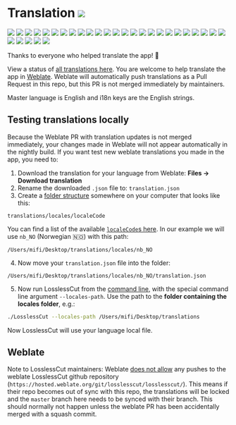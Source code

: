 # Translation ![](https://hosted.weblate.org/widgets/losslesscut/-/losslesscut/svg-badge.svg)

![](https://hosted.weblate.org/widgets/losslesscut/zh_Hans/losslesscut/svg-badge.svg)
![](https://hosted.weblate.org/widgets/losslesscut/cs/losslesscut/svg-badge.svg)
![](https://hosted.weblate.org/widgets/losslesscut/sl/losslesscut/svg-badge.svg)
![](https://hosted.weblate.org/widgets/losslesscut/it/losslesscut/svg-badge.svg)
![](https://hosted.weblate.org/widgets/losslesscut/ko/losslesscut/svg-badge.svg)
![](https://hosted.weblate.org/widgets/losslesscut/de/losslesscut/svg-badge.svg)
![](https://hosted.weblate.org/widgets/losslesscut/nl/losslesscut/svg-badge.svg)
![](https://hosted.weblate.org/widgets/losslesscut/fi/losslesscut/svg-badge.svg)
![](https://hosted.weblate.org/widgets/losslesscut/zh_Hant/losslesscut/svg-badge.svg)
![](https://hosted.weblate.org/widgets/losslesscut/et/losslesscut/svg-badge.svg)
![](https://hosted.weblate.org/widgets/losslesscut/fr/losslesscut/svg-badge.svg)
![](https://hosted.weblate.org/widgets/losslesscut/he/losslesscut/svg-badge.svg)
![](https://hosted.weblate.org/widgets/losslesscut/hu/losslesscut/svg-badge.svg)
![](https://hosted.weblate.org/widgets/losslesscut/id/losslesscut/svg-badge.svg)
![](https://hosted.weblate.org/widgets/losslesscut/lt/losslesscut/svg-badge.svg)
![](https://hosted.weblate.org/widgets/losslesscut/nb_NO/losslesscut/svg-badge.svg)
![](https://hosted.weblate.org/widgets/losslesscut/nn/losslesscut/svg-badge.svg)
![](https://hosted.weblate.org/widgets/losslesscut/fa/losslesscut/svg-badge.svg)
![](https://hosted.weblate.org/widgets/losslesscut/pl/losslesscut/svg-badge.svg)
![](https://hosted.weblate.org/widgets/losslesscut/pt/losslesscut/svg-badge.svg)
![](https://hosted.weblate.org/widgets/losslesscut/pt_BR/losslesscut/svg-badge.svg)
![](https://hosted.weblate.org/widgets/losslesscut/ro/losslesscut/svg-badge.svg)
![](https://hosted.weblate.org/widgets/losslesscut/ru/losslesscut/svg-badge.svg)
![](https://hosted.weblate.org/widgets/losslesscut/sr/losslesscut/svg-badge.svg)
![](https://hosted.weblate.org/widgets/losslesscut/es/losslesscut/svg-badge.svg)
![](https://hosted.weblate.org/widgets/losslesscut/sv/losslesscut/svg-badge.svg)
![](https://hosted.weblate.org/widgets/losslesscut/tr/losslesscut/svg-badge.svg)
![](https://hosted.weblate.org/widgets/losslesscut/uk/losslesscut/svg-badge.svg)
![](https://hosted.weblate.org/widgets/losslesscut/vi/losslesscut/svg-badge.svg)
![](https://hosted.weblate.org/widgets/losslesscut/sk/losslesscut/svg-badge.svg)

Thanks to everyone who helped translate the app! 🙌

View a status of [all translations here](https://hosted.weblate.org/projects/losslesscut/losslesscut/). You are welcome to help translate the app in [Weblate](https://hosted.weblate.org/projects/losslesscut/losslesscut/). Weblate will automatically push translations as a Pull Request in this repo, but this PR is not merged immediately by maintainers.

Master language is English and i18n keys are the English strings.

## Testing translations locally

Because the Weblate PR with translation updates is not merged immediately, your changes made in Weblate will not appear automatically in the nightly build. If you want test new weblate translations you made in the app, you need to:
1. Download the translation for your language from Weblate: **Files -> Download translation**
2. Rename the downloaded `.json` file to: `translation.json`
3. Create a [folder structure](https://github.com/mifi/lossless-cut/tree/master/src/main/locales) somewhere on your computer that looks like this:
```
translations/locales/localeCode
```
You can find a list of the available [`localeCode`s here](https://github.com/mifi/lossless-cut/tree/master/src/main/locales). In our example we will use `nb_NO` (Norwegian 🇳🇴) with this path:
```
/Users/mifi/Desktop/translations/locales/nb_NO
```

4. Now move your `translation.json` file into the folder:
```
/Users/mifi/Desktop/translations/locales/nb_NO/translation.json
```

5. Now run LosslessCut from the [command line](cli.md), with the special command line argument `--locales-path`. Use the path to the **folder containing the locales folder**, e.g.:
```bash
./LosslessCut --locales-path /Users/mifi/Desktop/translations
```

Now LosslessCut will use your language local file.

## Weblate

Note to LosslessCut maintainers: Weblate [does not allow](https://github.com/WeblateOrg/weblate/issues/7081) any pushes to the weblate LosslessCut github repository (`https://hosted.weblate.org/git/losslesscut/losslesscut/`). This means if their repo becomes out of sync with this repo, the translations will be locked and the `master` branch here needs to be synced with their branch. This should normally not happen unless the weblate PR has been accidentally merged with a squash commit.
